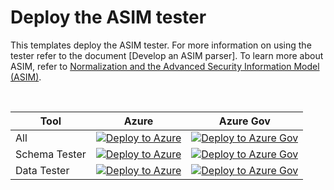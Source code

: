 # Deploy the ASIM tester

This templates deploy the ASIM tester. For more information on using the tester refer to the document [Develop an ASIM parser]. To learn more about ASIM, refer to [Normalization and the Advanced Security Information Model (ASIM)](https://aka.ms/AboutASIM).

<br>

| Tool | Azure | Azure Gov |
| ---- | ----- | --------- |
| All | [![Deploy to Azure](https://aka.ms/deploytoazurebutton)](https://portal.azure.com/#create/Microsoft.Template/uri/https%3A%2F%2Fraw.githubusercontent.com%2FAzure%2FAzure-Sentinel%2Fmaster%2FASIM%2Fdev%2FASimTester%2FASimTester.json) | [![Deploy to Azure Gov](https://aka.ms/deploytoazuregovbutton)](https://portal.azure.us/#create/Microsoft.Template/uri/https%3A%2F%2Fraw.githubusercontent.com%2FAzure%2FAzure-Sentinel%2Fmaster%2FASIM%2Fdev%2FASimTester%2FASimTester.json) |
| Schema Tester | [![Deploy to Azure](https://aka.ms/deploytoazurebutton)](https://portal.azure.com/#create/Microsoft.Template/uri/https%3A%2F%2Fraw.githubusercontent.com%2FAzure%2FAzure-Sentinel%2Fmaster%2FASIM%2Fdev%2FASimTester%2FASimSchemaTester.json) | [![Deploy to Azure Gov](https://aka.ms/deploytoazuregovbutton)](https://portal.azure.us/#create/Microsoft.Template/uri/https%3A%2F%2Fraw.githubusercontent.com%2FAzure%2FAzure-Sentinel%2Fmaster%2FASIM%2Fdev%2FASimTester%2FASimSchemaTester.json) |
| Data Tester | [![Deploy to Azure](https://aka.ms/deploytoazurebutton)](https://portal.azure.com/#create/Microsoft.Template/uri/https%3A%2F%2Fraw.githubusercontent.com%2FAzure%2FAzure-Sentinel%2Fmaster%2FASIM%2Fdev%2FASimTester%2FASimDataTester.json) | [![Deploy to Azure Gov](https://aka.ms/deploytoazuregovbutton)](https://portal.azure.us/#create/Microsoft.Template/uri/https%3A%2F%2Fraw.githubusercontent.com%2FAzure%2FAzure-Sentinel%2Fmaster%2FASIM%2Fdev%2FASimTester%2FASimDataTester.json) |

